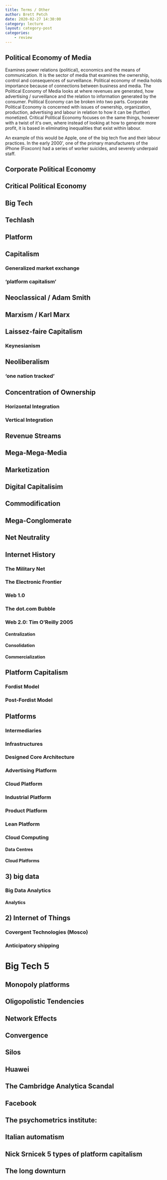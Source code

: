 ```yaml
---
title: Terms / Other
author: Brett Petch
date: 2020-02-27 14:30:00
category: lecture
layout: category-post
categories: 
    - review
---
```


## Political Economy of Media
Examines power relations (political), economics and the means of communication. It is the sector of media that examines the ownership, control and consequences of surveillance. Political economy of media holds importance because of connections between business and media. The Political Economy of Media looks at where revenues are generated, how advertising / surveillance and the relation to information generated by the consumer. Political Economy can be broken into two parts. Corporate Political Economy is concerned with issues of ownership, organization, production, advertising and labour in relation to how it can be (further) monetized. Critical Political Economy focuses on the same things, however with a twist of it's own, where instead of looking at how to generate more profit, it is based in eliminating inequalities that exist within labour. 

An example of this would be Apple, one of the big tech five and their labour practices. In the early 2000', one of the primary manufacturers of the iPhone (Foxconn) had a series of worker suicides, and severely underpaid staff. 

## Corporate Political Economy


## Critical Political Economy


## Big Tech


## Techlash


## Platform


## Capitalism


### Generalized market exchange


### ‘platform capitalism’


## Neoclassical / Adam Smith


## Marxism / Karl Marx

## Laissez-faire Capitalism

### Keynesianism

## Neoliberalism

### ‘one nation tracked’

## Concentration of Ownership

### Horizontal Integration

### Vertical Integration

## Revenue Streams

## Mega-Mega-Media

## Marketization

## Digital Capitalisim

## Commodification

## Mega-Conglomerate

## Net Neutrality

## Internet History

### The Military Net

### The Electronic Frontier

### Web 1.0

### The dot.com Bubble

### Web 2.0: Tim O’Reilly 2005

#### Centralization

#### Consolidation

#### Commercialization

## Platform Capitalism

### Fordist Model

### Post-Fordist Model

## Platforms

### Intermediaries

### Infrastructures

### Designed Core Architecture

### Advertising Platform

### Cloud Platform

### Industrial Platform

### Product Platform

### Lean Platform

### Cloud Computing

#### Data Centres

#### Cloud Platforms

## 3) big data

### Big Data Analytics

#### Analytics

## 2) Internet of Things

### Covergent Technologies (Mosco)

### Anticipatory shipping

# Big Tech 5

## Monopoly platforms

## Oligopolistic Tendencies

## Network Effects

## Convergence

## Silos

## Huawei

## The Cambridge Analytica Scandal

## Facebook

## The psychometrics institute:

## Italian automatism

## Nick Srnicek 5 types of platform capitalism

## The long downturn

